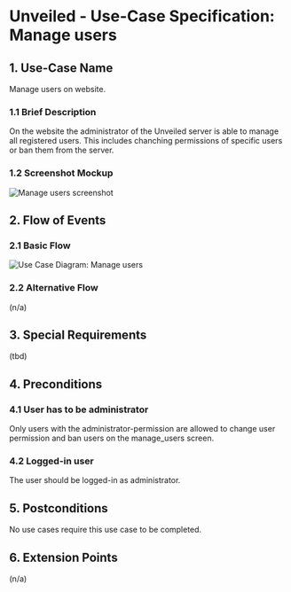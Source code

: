 # Unveiled - Use-Case Specification: Manage users

## 1. Use-Case Name
Manage users on website.

### 1.1 Brief Description
On the website the administrator of the Unveiled server is able to manage all registered users. This includes chanching 
permissions of specific users or ban them from the server.

### 1.2 Screenshot Mockup
![][screenshot]

## 2. Flow of Events

### 2.1 Basic Flow
![][basic flow]

### 2.2 Alternative Flow
(n/a)

## 3. Special Requirements
(tbd)

## 4. Preconditions
### 4.1 User has to be administrator
Only users with the administrator-permission are allowed to change user permission and ban users on the manage_users screen.

### 4.2 Logged-in user
The user should be logged-in as administrator.

## 5. Postconditions
No use cases require this use case to be completed.

## 6. Extension Points
(n/a)

<!-- Link definitions: -->
[basic flow]: https://raw.githubusercontent.com/SAS-Systems/Unveiled-Documentation/master/Bilder/UC_Diagrams/UC_Diagram_Manage_users.png "Use Case Diagram: Manage users"
[screenshot]: https://raw.githubusercontent.com/SAS-Systems/Unveiled-Documentation/master/Bilder/Screenshots_website/manage_users.PNG "Manage users screenshot"
